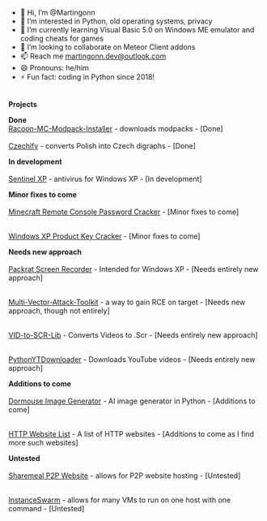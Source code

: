 - 👋 Hi, I’m @Martingonn
- 👀 I’m interested in Python, old operating systems, privacy
- 🌱 I’m currently learning Visual Basic 5.0 on Windows ME emulator and coding cheats for games
- 💞️ I’m looking to collaborate on Meteor Client addons
- 📫 Reach me martingonn.dev@outlook.com
- 😄 Pronouns: he/him
- ⚡ Fun fact: coding in Python since 2018!

<br>__Projects__

**Done**
<br>[Racoon-MC-Modpack-Installer](https://github.com/Martingonn/Raccoon-MC-Modpack-Installer) - downloads modpacks - [Done]    
<br>[Czechify](https://github.com/Martingonn/Czechify) - converts Polish into Czech digraphs - [Done]


**In development**  
<br>[Sentinel XP](https://github.com/Martingonn/SentinelXP) - antivirus for Windows XP - [In development]  


**Minor fixes to come**  
<br>[Minecraft Remote Console Password Cracker](https://github.com/Martingonn/MinecraftRCONpasswordCracker) - [Minor fixes to come]   

<br>[Windows XP Product Key Cracker](https://github.com/Martingonn/WindowsXP-Product-Key-Cracker) - [Minor fixes to come]  


**Needs new approach**  
<br>[Packrat Screen Recorder](https://github.com/Martingonn/PackratScreenRecorder) - Intended for Windows XP - [Needs entirely new approach]  

<br>[Multi-Vector-Attack-Toolkit](https://github.com/Martingonn/Multi-Vector-Attack-Toolkit) - a way to gain RCE on target - [Needs new approach, though not entirely]  

<br>[VID-to-SCR-Lib](https://github.com/Martingonn/VID-to-SCR-Lib) - Converts Videos to .Scr - [Needs entirely new approach]  

<br>[PythonYTDownloader](https://github.com/Martingonn/PythonYTDownloader) - Downloads YouTube videos - [Needs entirely new approach]   



**Additions to come**  
<br>[Dormouse Image Generator](https://github.com/Martingonn/Dormouse-ImageGen) - AI image generator in Python - [Additions to come]  

<br>[HTTP Website List](https://github.com/Martingonn/HTTP-List) - A list of HTTP websites - [Additions to come as I find more such websites]  


**Untested**  
<br>[Sharemeal P2P Website](https://github.com/Martingonn/Sharemeal-P2P-Website) - allows for P2P website hosting - [Untested]  

<br>[InstanceSwarm](https://github.com/Martingonn/InstanceSwarm) - allows for many VMs to run on one host with one command - [Untested]



